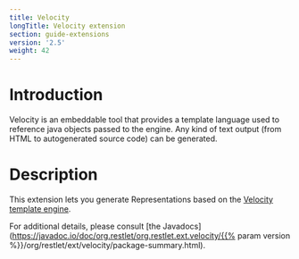 ```yaml
---
title: Velocity
longTitle: Velocity extension
section: guide-extensions
version: '2.5'
weight: 42
---
```

# Introduction

Velocity is an embeddable tool that provides a template language used to
reference java objects passed to the engine. Any kind of text output
(from HTML to autogenerated source code) can be generated.

# Description

This extension lets you generate Representations based on the [Velocity
template
engine](http://velocity.apache.org/engine/).

For additional details, please consult [the
Javadocs](https://javadoc.io/doc/org.restlet/org.restlet.ext.velocity/{{% param version %}}/org/restlet/ext/velocity/package-summary.html).
